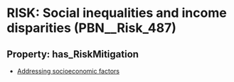 # RISK: __Social inequalities and income disparities__ (PBN__Risk_487)

## Property: has_RiskMitigation

* [Addressing socioeconomic factors](PBN__RiskMitigation_687)

